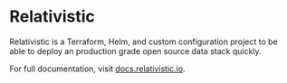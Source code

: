 # Relativistic

Relativistic is a Terraform, Helm, and custom configuration project to be able to deploy an production grade open source data stack quickly.

For full documentation, visit [docs.relativistic.io](https://docs.relativistic.io).
